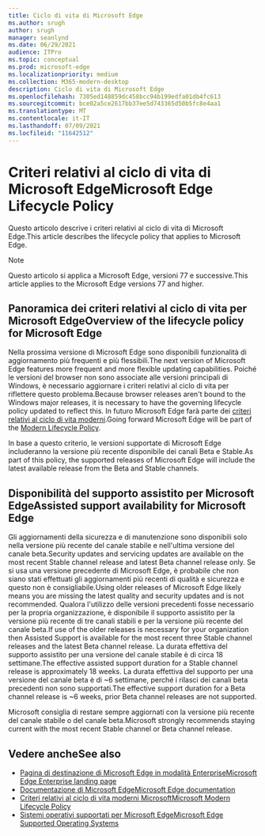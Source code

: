 ```yaml
---
title: Ciclo di vita di Microsoft Edge
ms.author: srugh
author: srugh
manager: seanlynd
ms.date: 06/29/2021
audience: ITPro
ms.topic: conceptual
ms.prod: microsoft-edge
ms.localizationpriority: medium
ms.collection: M365-modern-desktop
description: Ciclo di vita di Microsoft Edge
ms.openlocfilehash: 7305ed148859dc458bcc94b199edfa01db4fc613
ms.sourcegitcommit: bce02a5ce2617bb37ee5d743365d50b5fc8e4aa1
ms.translationtype: MT
ms.contentlocale: it-IT
ms.lasthandoff: 07/09/2021
ms.locfileid: "11642512"
---
```

# <a name="microsoft-edge-lifecycle-policy"></a><span data-ttu-id="c3b30-103">Criteri relativi al ciclo di vita di Microsoft Edge</span><span class="sxs-lookup"><span data-stu-id="c3b30-103">Microsoft Edge Lifecycle Policy</span></span>

<span data-ttu-id="c3b30-104">Questo articolo descrive i criteri relativi al ciclo di vita di Microsoft Edge.</span><span class="sxs-lookup"><span data-stu-id="c3b30-104">This article describes the lifecycle policy that applies to Microsoft Edge.</span></span>

> [!NOTE]
> <span data-ttu-id="c3b30-105">Questo articolo si applica a Microsoft Edge, versioni 77 e successive.</span><span class="sxs-lookup"><span data-stu-id="c3b30-105">This article applies to the Microsoft Edge versions 77 and higher.</span></span>

## <a name="overview-of-the-lifecycle-policy-for-microsoft-edge"></a><span data-ttu-id="c3b30-106">Panoramica dei criteri relativi al ciclo di vita per Microsoft Edge</span><span class="sxs-lookup"><span data-stu-id="c3b30-106">Overview of the lifecycle policy for Microsoft Edge</span></span>

<span data-ttu-id="c3b30-107">Nella prossima versione di Microsoft Edge sono disponibili funzionalità di aggiornamento più frequenti e più flessibili.</span><span class="sxs-lookup"><span data-stu-id="c3b30-107">The next version of Microsoft Edge features more frequent and more flexible updating capabilities.</span></span> <span data-ttu-id="c3b30-108">Poiché le versioni del browser non sono associate alle versioni principali di Windows, è necessario aggiornare i criteri relativi al ciclo di vita per riflettere questo problema.</span><span class="sxs-lookup"><span data-stu-id="c3b30-108">Because browser releases aren't bound to the Windows major releases, it is necessary to have the governing lifecycle policy updated to reflect this.</span></span> <span data-ttu-id="c3b30-109">In futuro Microsoft Edge farà parte dei [criteri relativi al ciclo di vita moderni](https://support.microsoft.com/help/30881/modern-lifecycle-policy).</span><span class="sxs-lookup"><span data-stu-id="c3b30-109">Going forward Microsoft Edge will be part of the [Modern Lifecycle Policy](https://support.microsoft.com/help/30881/modern-lifecycle-policy).</span></span>

<span data-ttu-id="c3b30-110">In base a questo criterio, le versioni supportate di Microsoft Edge includeranno la versione più recente disponibile dei canali Beta e Stable.</span><span class="sxs-lookup"><span data-stu-id="c3b30-110">As part of this policy, the supported releases of Microsoft Edge will include the latest available release from the Beta and Stable channels.</span></span>

## <a name="assisted-support-availability-for-microsoft-edge"></a><span data-ttu-id="c3b30-111">Disponibilità del supporto assistito per Microsoft Edge</span><span class="sxs-lookup"><span data-stu-id="c3b30-111">Assisted support availability for Microsoft Edge</span></span>
<span data-ttu-id="c3b30-112">Gli aggiornamenti della sicurezza e di manutenzione sono disponibili solo nella versione più recente del canale stabile e nell'ultima versione del canale beta.</span><span class="sxs-lookup"><span data-stu-id="c3b30-112">Security updates and servicing updates are available on the most recent Stable channel release and latest Beta channel release only.</span></span> <span data-ttu-id="c3b30-113">Se si usa una versione precedente di Microsoft Edge, è probabile che non siano stati effettuati gli aggiornamenti più recenti di qualità e sicurezza e questo non è consigliabile.</span><span class="sxs-lookup"><span data-stu-id="c3b30-113">Using older releases of Microsoft Edge likely means you are missing the latest quality and security updates and is not recommended.</span></span> <span data-ttu-id="c3b30-114">Qualora l'utilizzo delle versioni precedenti fosse necessario per la propria organizzazione, è disponibile il supporto assistito per la versione più recente di tre canali stabili e per la versione più recente del canale beta.</span><span class="sxs-lookup"><span data-stu-id="c3b30-114">If use of the older releases is necessary for your organization then Assisted Support is available for the most recent three Stable channel releases and the latest Beta channel release.</span></span>  <span data-ttu-id="c3b30-115">La durata effettiva del supporto assistito per una versione del canale stabile è di circa 18 settimane.</span><span class="sxs-lookup"><span data-stu-id="c3b30-115">The effective assisted support duration for a Stable channel release is approximately 18 weeks.</span></span> <span data-ttu-id="c3b30-116">La durata effettiva del supporto per una versione del canale beta è di ~6 settimane, perché i rilasci dei canali beta precedenti non sono supportati.</span><span class="sxs-lookup"><span data-stu-id="c3b30-116">The effective support duration for a Beta channel release is ~6 weeks, prior Beta channel releases are not supported.</span></span>

<span data-ttu-id="c3b30-117">Microsoft consiglia di restare sempre aggiornati con la versione più recente del canale stabile o del canale beta.</span><span class="sxs-lookup"><span data-stu-id="c3b30-117">Microsoft strongly recommends staying current with the most recent Stable channel or Beta channel release.</span></span>



## <a name="see-also"></a><span data-ttu-id="c3b30-118">Vedere anche</span><span class="sxs-lookup"><span data-stu-id="c3b30-118">See also</span></span>

- [<span data-ttu-id="c3b30-119">Pagina di destinazione di Microsoft Edge in modalità Enterprise</span><span class="sxs-lookup"><span data-stu-id="c3b30-119">Microsoft Edge Enterprise landing page</span></span>](https://aka.ms/EdgeEnterprise)
- [<span data-ttu-id="c3b30-120">Documentazione di Microsoft Edge</span><span class="sxs-lookup"><span data-stu-id="c3b30-120">Microsoft Edge documentation</span></span>](./index.yml)
- [<span data-ttu-id="c3b30-121">Criteri relativi al ciclo di vita moderni Microsoft</span><span class="sxs-lookup"><span data-stu-id="c3b30-121">Microsoft Modern Lifecycle Policy</span></span>](https://support.microsoft.com/help/30881/modern-lifecycle-policy)
- [<span data-ttu-id="c3b30-122">Sistemi operativi supportati per Microsoft Edge</span><span class="sxs-lookup"><span data-stu-id="c3b30-122">Microsoft Edge Supported Operating Systems</span></span>](./microsoft-edge-supported-operating-systems.md)